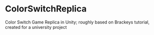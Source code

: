 # ColorSwitchReplica
Color Switch Game Replica in Unity; roughly based on Brackeys tutorial, created for a university project 
